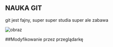 ## NAUKA GIT
git jest fajny, super super
studia super
ale zabawa

![obraz](https://paczaizm.pl/content/wp-content/uploads/bazur-piesel.jpg)

##Modyfikowanie przez przeglądarkę
